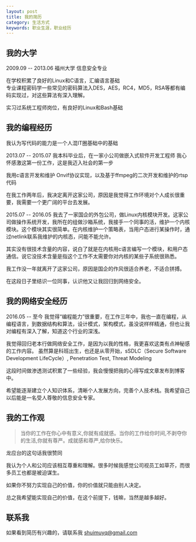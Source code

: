 ```yaml
---
layout: post
title: 我的简历
category: 生活方式
keywords: 职业生涯，职业经历
---
```


## 我的大学
2009.09 -- 2013.06 福州大学 信息安全专业

在学校积累了良好的Linux和C语言，汇编语言基础<br>
专业课程密码学一些常见的密码算法入DES，AES，RC4，MD5，RSA等都有编码实现过，对这些算法有深入理解。

实习过系统工程师岗位，有良好的Linux和Bash基础

## 我的编程经历
我认为写代码的能力是一个人混IT圈基础中的基础

2013.07 -- 2015.07
我本科毕业后，在一家小公司做嵌入式软件开发工程师
我心怀感激这第一份工作，这是我迈入社会的第一步

我用c语言开发和维护 Onvif协议实现，以及基于ffmpeg的二次开发和维护的rtsp代码

在我工作两年后，我决定离开这家公司，原因是我觉得工作环境对个人成长很重要，我需要一个更广阔的平台去发展。

2015.07 -- 2016.05
我去了一家国企的外包公司，做Linux内核模块开发。这家公司做操作系统开发，我所在的组做沙箱系统，我接手一个同事的活，维护一个内核模块。这个模块其实很简单。在内核维护一个策略表，当用户态进行某操作时，通过netlink联系我维护的内核态，问能不能允许。

其实没有很技术含量的内容，说白了就是在内核用c语言编写一个模块，和用户态通信。说它没技术含量是指这个工作不太需要你对内核的某些子系统很熟悉。

我工作没一年就离开了这家公司，原因是国企的作风很适合养老，不适合拼搏。

在这段日子里结识一位同事，认识他又让我回归到网络安全。

## 我的网络安全经历
2016.05 -- 至今
我觉得“编程能力”很重要，在工作三年中，我也一直在编程，从编程语言，到数据结构和算法，设计模式，架构模式，虽没说样样精通，但也让我对编程有深入了解，知道这个行业的深浅。

我觉得回归老本行做网络安全工作，是因为以我的性格，我更喜欢这类有点神秘感的工作内容。
虽然算是科班出生，也还是从零开始，sSDLC（Secure Software Development LifeCycle）, Penetration Test, Threat Modeling

这段时间做渗透测试积累了一些经验，我会慢慢把我的心得写成文章发布到博客中。

希望能逐渐建立个人知识体系，清晰个人发展方向，完善个人技术栈。我希望自己以后能是一名受人尊敬的信息安全专家。

## 我的工作观
> 当你的工作在你心中有意义,你就有成就感。当你的工作给你时间,不剥夺你的生活,你就有尊严。成就感和尊严,给你快乐。

龙应台的这句话我很赞同

我认为个人和公司应该相互尊重和理解。很多时候我感觉公司视员工如草芥，而很多员工也都是被迫谋生。

如果你不努力实现自己的价值，你的价值就只能由别人决定。

总之我希望能实现自己的价值，在这个前提下，钱嘛，当然是越多越好。

## 联系我
如果看到简历有兴趣的，请联系我 shuimuyq@gmail.com 